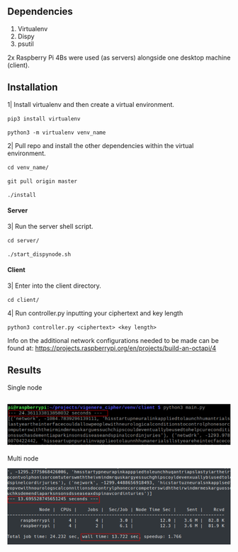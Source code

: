 

## Dependencies
1. Virtualenv
2. Dispy
3. psutil

2x Raspberry Pi 4Bs were used (as servers) alongside one desktop machine (client). 

## Installation 

1| Install virtualenv and then create a virtual environment.

`pip3 install virtualenv`

`python3 -m virtualenv venv_name`

2| Pull repo and install the other dependencies within the virtual environment.

`cd venv_name/` 

`git pull origin master`

`./install`


#### Server

3| Run the server shell script.

`cd server/`

`./start_dispynode.sh`

#### Client

3| Enter into the client directory.

`cd client/`

4| Run controller.py inputting your ciphertext and key length

`python3 controller.py <ciphertext> <key length>`

Info on the additional network configurations needed to be made can be found at: https://projects.raspberrypi.org/en/projects/build-an-octapi/4

## Results
Single node 

![Alt text](images/single_node.png)
----
Multi node

![Alt text](images/multi_node.png)

